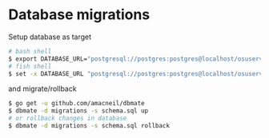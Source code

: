 # Database migrations

Setup database as target

```bash
# bash shell
$ export DATABASE_URL="postgresql://postgres:postgres@localhost/osuserver?sslmode=disable"
# fish shell
$ set -x DATABASE_URL "postgresql://postgres:postgres@localhost/osuserver?sslmode=disable"
```

and migrate/rollback

```bash
$ go get -u github.com/amacneil/dbmate
$ dbmate -d migrations -s schema.sql up
# or rollback changes in database
$ dbmate -d migrations -s schema.sql rollback
```